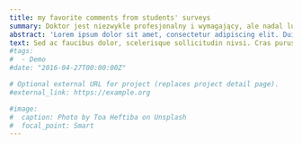 ```yaml
---
title: my favorite comments from students' surveys
summary: Doktor jest niezwykle profesjonalny i wymagający, ale nadal ludzki i uprzejmy. Zawsze chętny do pomocy, świetnie przekazuje informacje i swoją wiedzę...
abstract: 'Lorem ipsum dolor sit amet, consectetur adipiscing elit. Duis posuere tellusac convallis placerat. Proin tincidunt magna sed ex sollicitudin condimentum. Sed ac faucibus dolor, scelerisque sollicitudin nisi. Cras purus urna, suscipit quis sapien eu, pulvinar tempor diam.'
text: Sed ac faucibus dolor, scelerisque sollicitudin nivsi. Cras purus urna, suscipit quis sapien eu, pulvinar tempor diam Sed ac faucibus dolor, scelerisque sollicitudin nisi. Cras purus urna, suscipit quis sapien eu, pulvinar tempor diam
#tags:
#  - Demo
#date: "2016-04-27T00:00:00Z"

# Optional external URL for project (replaces project detail page).
#external_link: https://example.org

#image:
#  caption: Photo by Toa Heftiba on Unsplash
#  focal_point: Smart
---
```

